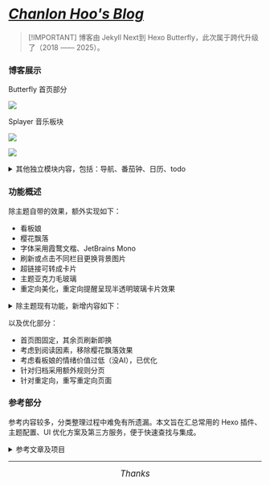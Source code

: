 # ***[Chanlon Hoo's Blog](https://hoochanlon.github.io/)***

>  [!IMPORTANT]
> 博客由 Jekyll Next到 Hexo Butterfly，此次属于跨代升级了（2018 —— 2025）。

### 博客展示

Butterfly 首页部分

![ ](https://tu.zbhz.org/i/2025/10/12/10v8rcq.jpg)

<!-- ![ ](https://tu.zbhz.org/i/2025/10/12/112gauh.jpg) -->

Splayer 音乐板块

![ ](http://image.aibochinese.com/i/2025/10/12/12ruhwr.jpg)

![ ](http://image.aibochinese.com/i/2025/10/12/12rud51.jpg)


<details>
<summary>其他独立模块内容，包括：导航、番茄钟、日历、todo</summary>

自用导航

![ ](https://tu.zbhz.org/i/2025/10/12/12f4lrr.png)

日历、番茄钟、todo

![ ](https://tu.zbhz.org/i/2025/10/12/12dvoeu.jpg)

</details>


### 功能概述 

除主题自带的效果，额外实现如下：
* 看板娘
* 樱花飘落
* 字体采用霞鹜文楷、JetBrains Mono 
* 刷新或点击不同栏目更换背景图片
* 超链接可转成卡片
* 主题亚克力毛玻璃
* 重定向美化，重定向提醒呈现半透明玻璃卡片效果


<details>
<summary>除主题现有功能，新增内容如下：</summary>

* AI摘要
* 天气
* 导航
* todo  
* 日历
* 时钟 
* 重要日期倒计时
* 番茄钟
* 站点后台数据分析
* <s>文章过期提示(主题现有)</s>  
* 文章加密
</details>

以及优化部分：

* 首页图固定，其余页刷新即换
* 考虑到阅读因素，移除樱花飘落效果
* 考虑看板娘的情绪价值过低（没AI），已优化
* 针对归档采用额外规则分页
* 针对重定向，重写重定向页面



### 参考部分

参考内容较多，分类整理过程中难免有所遗漏。本文旨在汇总常用的 Hexo 插件、主题配置、UI 优化方案及第三方服务，便于快速查找与集成。

<details>

<summary>参考文章及项目</summary>

####  📝 内容相关链接

- [文章摘要](https://www.myzimu.com/post/978df16.html)
- [AI摘要KEY](https://docs_s.tianli0.top/install.html)
- [文章节选](https://butterfly.js.org/posts/4aa8abbe/?highlight=description)
- [文章过期提醒设置](https://butterfly.js.org/posts/4aa8abbe/?highlight=%E6%8F%90%E9%86%92)
- [文章时效性](https://qianfanguojin.top/2022/09/69288abaaf16.html)
- [固定链接](https://www.rikoneko.xyz/posts/b40f8ae4/index.html)
- [文章加密](https://alex-mcavoy.github.io/hexo/483939e0.html)
- [评论系统](https://qianfanguojin.top/2022/01/eb4966ce759b.html)

#### 🎨 UI/渲染优化

- [分割线处理](https://luoyuy.top/posts/5c76ad4123cd/)
- [部分UI优化](https://iitii.github.io/2021/05/28/1/)
- [插入太小问题](https://blog.laoda.de/archives/bilibili-video-adaptation-hexo-butterfly)
- [插入图片](http://home.ustc.edu.cn/~sdyzzy/posts/36e27ee1.html)
- [代码块参考](https://homulilly.com/post/hexo-use-note-and-tabs-block.html)
- [更高级的渲染器](https://blog.everettrain.cn/2024/12/11/更高级的Markdown渲染器/)
- [渲染器脚注语法补充](https://blog.musnow.top/posts/8330674478/index.html)

#### 🧩 Butterfly 主题相关

- [butterfly文档三主题配置](https://butterfly.js.org/posts/4aa8abbe/)
- [tag页面图片生效位置](https://github.com/jerryc127/hexo-theme-butterfly/issues/1023)
- [给butterfly添加侧边栏电子钟](https://blog.anheyu.com/posts/fc18.html)
- [自定义插件示例](https://butterfly.js.org/posts/ea33ab97/#%E4%BE%8B%E5%AD%90)
- [添加微软Clarity数据统计](https://blog.yvyang.fun/posts/48347/index.HTML)
- [主题讨论区](https://github.com/jerryc127/hexo-theme-butterfly/discussions/878)

#### ⚙️ 插件与功能扩展

- [折叠内容插件](https://github.com/fletchto99/hexo-sliding-spoiler)
- [todo 插件](https://github.com/ricocc/uiineed-todo-list)
- [todo 插件（重复）](https://github.com/ricocc/uiineed-todo-list)
- [日历备注插件](https://github.com/xyxc0673/calendar-remark)
- [Live2D 看板娘插件](https://github.com/stevenjoezhang/live2d-widget)
- [SPlayer 播放器](https://github.com/imsyy/SPlayer)
- [网易云音乐 API 增强](https://github.com/neteasecloudmusicapienhanced/api-enhanced)
- [更多功能参考](https://zenreal.github.io/posts/44730)

#### 🌐 第三方服务插件

- [天气插件](https://weatherwidget.org/zh/)
- [时间插件（Time.is）](https://time.is/zh/widgets)
- [时间插件（ClockZone）](https://clockzone.net/)

#### 🚀 部署与自动化

- [自动化部署指南](https://goofysatoshi.github.io/2025/08/29/Hexo-GitHub-Actions-实现自动化部署完整指南/index.html)

</details>

---

<p align="center">
<em><span style="font-size: 1.2em;">Thanks</span></em>
</p>
